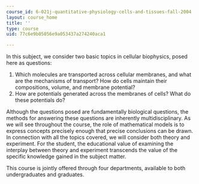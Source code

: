 ```yaml
---
course_id: 6-021j-quantitative-physiology-cells-and-tissues-fall-2004
layout: course_home
title: ''
type: course
uid: 77c6e9b05056e9a053437a274240aca1

---
```

In this subject, we consider two basic topics in cellular biophysics, posed here as questions:

1.  Which molecules are transported across cellular membranes, and what are the mechanisms of transport? How do cells maintain their compositions, volume, and membrane potential?
2.  How are potentials generated across the membranes of cells? What do these potentials do?

Although the questions posed are fundamentally biological questions, the methods for answering these questions are inherently multidisciplinary. As we will see throughout the course, the role of mathematical models is to express concepts precisely enough that precise conclusions can be drawn. In connection with all the topics covered, we will consider both theory and experiment. For the student, the educational value of examining the interplay between theory and experiment transcends the value of the specific knowledge gained in the subject matter.

This course is jointly offered through four departments, available to both undergraduates and graduates.
